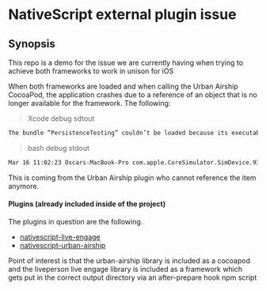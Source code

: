# NativeScript external plugin issue
## Synopsis
This repo is a demo for the issue we are currently having when trying to achieve both frameworks to work in unison for iOS

When both frameworks are loaded and when calling the Urban Airship CocoaPod, the application crashes due to a reference of an object that is no longer available for the framework. The following:

> Xcode debug sdtout
```bash
The bundle “PersistenceTesting” couldn’t be loaded because its executable couldn’t be located.
```

> bash debug stdout  
```bash
Mar 16 11:02:23 Oscars-MacBook-Pro com.apple.CoreSimulator.SimDevice.93AAB200-A581-4BE4-BEC0-4360B1FA74FB.launchd_sim[95792] (UIKitApplication:org.nativescript.frameworkissuedemo[0x93fc][73825]): Service exited due to Segmentation fault: 11
```

This is coming from the Urban Airship plugin who cannot reference the item anymore.

#### Plugins (already included inside of the project)
The plugins in question are the following. 

- [nativescript-live-engage](https://github.com/Essent/nativescript-live-engage)
- [nativescript-urban-airship](https://github.com/Essent/nativescript-urban-airship)

Point of interest is that the urban-airship library is included as a cocoapod and the liveperson live engage library is included as a framework which gets put in the correct output directory via an after-prepare hook npm script

